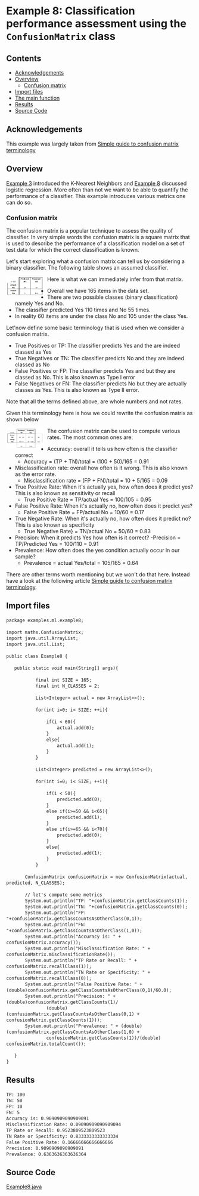 # Example 8: Classification performance assessment using the ```ConfusionMatrix``` class

## Contents
 * [Acknowledgements](#acknowledgement)
 * [Overview](#overview) 
     * [Confusion matrix](#confusion_matrix)
 * [Import files](#include_files)
 * [The main function](#m_func)
 * [Results](#results)
 * [Source Code](#source_code)
 
 ## <a name="acknowledgement"></a> Acknowledgements
 
 This example was largely taken from <a href="https://www.dataschool.io/simple-guide-to-confusion-matrix-terminology/"> Simple guide to confusion matrix terminology</a>
 
 ## <a name="overview"></a> Overview
 
 <a href="../example3/example.md">Example 3</a> introduced the K-Nearest Neighbors and <a href="../example8/example.md">Example 8</a> discussed logistic regression.
 More often than not we want to be able to quantify the performance of a classifier.
 This example introduces various metrics one can do so.
 
 ### <a name="confusion_matrix"></a> Confusion matrix
 
 The confusion matrix is a popular technique to assess the quality of classifier.
 In very simple words the confusion matrix is a square matrix that is used to describe the
 performance of a classification model on a set of test data for which the correct classification
 is known. 
 
 Let's start exploring what a confusion matrix can tell us by considering a binary classifier.
 The following table shows an assumed classifier. 

 <img src="confusion_matrix_simple2.png"
      alt="Confusion Matrix"
      style="float: left; margin-right: 10px; width: 100px;" />
 
Here is what we can immediately infer from that matrix.
  
- Overall we have 165 items in the data set.
- There are two possible classes (binary classification) namely Yes and No.
- The classifier predicted Yes 110 times and No 55 times.
- In reality 60 items are under the class No and 105 under the class Yes.
 
Let'now define some basic terminology that is used when we consider a confusion matrix.
 
- True Positives or TP: The classifier predicts Yes and the are indeed classed as Yes
- True Negatives or TN: The classifier predicts No and they are indeed classed as No
- False Positives or FP: The classifier predicts Yes and but they are  classed as No. This is also known as Type I error
- False Negatives or FN: The classifier predicts No but they are actually classes as Yes. This is also known as Type II error.
  
 Note that all the terms defined above, are whole numbers and not rates.

 Given this terminology here is how we could rewrite the confusion matrix as shown below
 
 <img src="confusion_matrix2.png"
      alt="Confusion Matrix"
      style="float: left; margin-right: 10px; width: 100px;" />
 
 The confusion matrix can be used to compute various rates. The most common ones are:
 
 
- Accuracy: overall it tells us how often is the classifier correct
    - Accuracy = (TP + TN)/total = (100 + 50)/165 = 0.91
- Misclassification rate: overall how often is it wrong. This is also known as the error rate.
    - Misclassification rate = (FP + FN)/total = 10 + 5/165 = 0.09
- True Positive Rate: When it's actually yes, how often does it predict yes? This is also known as sensitivity or recall
    - True Positive Rate = TP/actual Yes = 100/105 = 0.95
- False Positive Rate: When it's actually no, how often does it predict yes? 
    - False Positive Rate = FP/actual No = 10/60 = 0.17
- True Negative Rate: When it's actually no, how often does it predict no? This is also known as specificity
    - True Negative Rate} = TN/actual No = 50/60 = 0.83
- Precision: When it predicts Yes how often is it correct?
    -Precision = TP/Predicted Yes = 100/110 = 0.91
- Prevalence: How often does the yes condition actually occur in our sample?
    - Prevalence = actual Yes/total = 105/165 = 0.64
 
There are other terms worth mentioning but we won't do that here. Instead have a look at 
the following article <a href="https://www.dataschool.io/simple-guide-to-confusion-matrix-terminology/"> Simple guide to confusion matrix terminology</a>.

 
 ## <a name="include_files"></a> Import files
 
 ```
package examples.ml.example8;

import maths.ConfusionMatrix;
import java.util.ArrayList;
import java.util.List;

public class Example8 {

    public static void main(String[] args){

            final int SIZE = 165;
            final int N_CLASSES = 2;

            List<Integer> actual = new ArrayList<>();

            for(int i=0; i< SIZE; ++i){

                if(i < 60){
                    actual.add(0);
                }
                else{
                    actual.add(1);
                }
            }

            List<Integer> predicted = new ArrayList<>();

            for(int i=0; i< SIZE; ++i){

                if(i < 50){
                    predicted.add(0);
                }
                else if(i>=50 && i<65){
                    predicted.add(1);
                }
                else if(i>=65 && i<70){
                    predicted.add(0);
                }
                else{
                    predicted.add(1);
                }
            }

        ConfusionMatrix confusionMatrix = new ConfusionMatrix(actual, predicted, N_CLASSES);

        // let's compute some metrics
        System.out.println("TP: "+confusionMatrix.getClassCounts(1));
        System.out.println("TN: "+confusionMatrix.getClassCounts(0));
        System.out.println("FP: "+confusionMatrix.getClassCountsAsOtherClass(0,1));
        System.out.println("FN: "+confusionMatrix.getClassCountsAsOtherClass(1,0));
        System.out.println("Accuracy is: " + confusionMatrix.accuracy());
        System.out.println("Misclassification Rate: " + confusionMatrix.misclassificationRate());
        System.out.println("TP Rate or Recall: " + confusionMatrix.recallClass(1));
        System.out.println("TN Rate or Specificity: " + confusionMatrix.recallClass(0));
        System.out.println("False Positive Rate: " + (double)confusionMatrix.getClassCountsAsOtherClass(0,1)/60.0);
        System.out.println("Precision: " + (double)confusionMatrix.getClassCounts(1)/
                (double) (confusionMatrix.getClassCountsAsOtherClass(0,1) + confusionMatrix.getClassCounts(1)));
        System.out.println("Prevalence: " + (double)(confusionMatrix.getClassCountsAsOtherClass(1,0) +
                confusionMatrix.getClassCounts(1))/(double) confusionMatrix.totalCount());

    }
}
 ```
 
 ## <a name="results"></a> Results
 
 ```
TP: 100
TN: 50
FP: 10
FN: 5
Accuracy is: 0.9090909090909091
Misclassification Rate: 0.09090909090909094
TP Rate or Recall: 0.9523809523809523
TN Rate or Specificity: 0.8333333333333334
False Positive Rate: 0.16666666666666666
Precision: 0.9090909090909091
Prevalence: 0.6363636363636364

 ```
 
 ## <a name="source_code"></a> Source Code
 
 <a href="Example8.java">Example8.java</a>